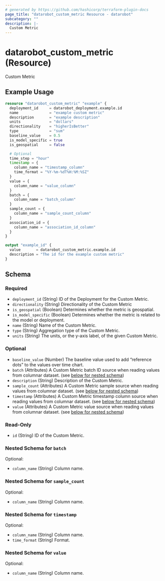 ```yaml
---
# generated by https://github.com/hashicorp/terraform-plugin-docs
page_title: "datarobot_custom_metric Resource - datarobot"
subcategory: ""
description: |-
  Custom Metric
---
```


# datarobot_custom_metric (Resource)

Custom Metric

## Example Usage

```terraform
resource "datarobot_custom_metric" "example" {
  deployment_id     = datarobot_deployment.example.id
  name              = "example custom metric"
  description       = "example description"
  units             = "dollars"
  directionality    = "higherIsBetter"
  type              = "sum"
  baseline_value    = 0.5
  is_model_specific = true
  is_geospatial     = false

  # Optional
  time_step = "hour"
  timestamp = {
    column_name = "timestamp_column"
    time_format = "%Y-%m-%dT%H:%M:%SZ"
  }
  value = {
    column_name = "value_column"
  }
  batch = {
    column_name = "batch_column"
  }
  sample_count = {
    column_name = "sample_count_column"
  }
  association_id = {
    column_name = "association_id_column"
  }
}

output "example_id" {
  value       = datarobot_custom_metric.example.id
  description = "The id for the example custom metric"
}
```

<!-- schema generated by tfplugindocs -->
## Schema

### Required

- `deployment_id` (String) ID of the Deployment for the Custom Metric.
- `directionality` (String) Directionality of the Custom Metric
- `is_geospatial` (Boolean) Determines whether the metric is geospatial.
- `is_model_specific` (Boolean) Determines whether the metric is related to the model or deployment.
- `name` (String) Name of the Custom Metric.
- `type` (String) Aggregation type of the Custom Metric.
- `units` (String) The units, or the y-axis label, of the given Custom Metric.

### Optional

- `baseline_value` (Number) The baseline value used to add “reference dots” to the values over time chart.
- `batch` (Attributes) A Custom Metric batch ID source when reading values from columnar dataset. (see [below for nested schema](#nestedatt--batch))
- `description` (String) Description of the Custom Metric.
- `sample_count` (Attributes) A Custom Metric sample source when reading values from columnar dataset. (see [below for nested schema](#nestedatt--sample_count))
- `timestamp` (Attributes) A Custom Metric timestamp column source when reading values from columnar dataset. (see [below for nested schema](#nestedatt--timestamp))
- `value` (Attributes) A Custom Metric value source when reading values from columnar dataset. (see [below for nested schema](#nestedatt--value))

### Read-Only

- `id` (String) ID of the Custom Metric.

<a id="nestedatt--batch"></a>
### Nested Schema for `batch`

Optional:

- `column_name` (String) Column name.


<a id="nestedatt--sample_count"></a>
### Nested Schema for `sample_count`

Optional:

- `column_name` (String) Column name.


<a id="nestedatt--timestamp"></a>
### Nested Schema for `timestamp`

Optional:

- `column_name` (String) Column name.
- `time_format` (String) Format.


<a id="nestedatt--value"></a>
### Nested Schema for `value`

Optional:

- `column_name` (String) Column name.
